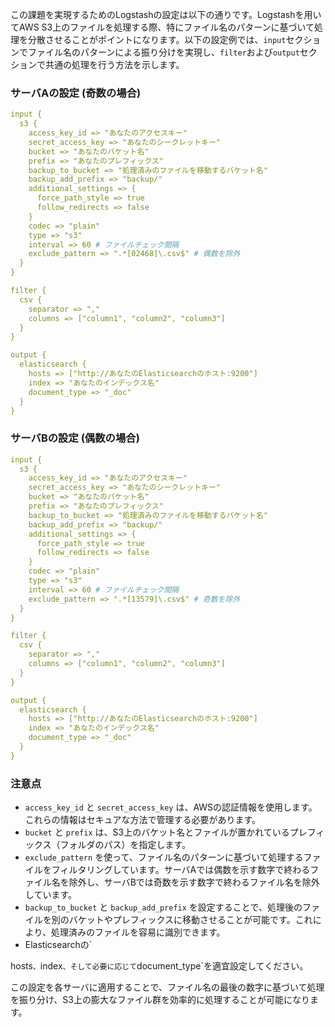 この課題を実現するためのLogstashの設定は以下の通りです。Logstashを用いてAWS S3上のファイルを処理する際、特にファイル名のパターンに基づいて処理を分散させることがポイントになります。以下の設定例では、`input`セクションでファイル名のパターンによる振り分けを実現し、`filter`および`output`セクションで共通の処理を行う方法を示します。

### サーバAの設定 (奇数の場合)

```yaml
input {
  s3 {
    access_key_id => "あなたのアクセスキー"
    secret_access_key => "あなたのシークレットキー"
    bucket => "あなたのバケット名"
    prefix => "あなたのプレフィックス"
    backup_to_bucket => "処理済みのファイルを移動するバケット名"
    backup_add_prefix => "backup/"
    additional_settings => {
      force_path_style => true
      follow_redirects => false
    }
    codec => "plain"
    type => "s3"
    interval => 60 # ファイルチェック間隔
    exclude_pattern => ".*[02468]\.csv$" # 偶数を除外
  }
}

filter {
  csv {
    separator => ","
    columns => ["column1", "column2", "column3"]
  }
}

output {
  elasticsearch {
    hosts => ["http://あなたのElasticsearchのホスト:9200"]
    index => "あなたのインデックス名"
    document_type => "_doc"
  }
}
```

### サーバBの設定 (偶数の場合)

```yaml
input {
  s3 {
    access_key_id => "あなたのアクセスキー"
    secret_access_key => "あなたのシークレットキー"
    bucket => "あなたのバケット名"
    prefix => "あなたのプレフィックス"
    backup_to_bucket => "処理済みのファイルを移動するバケット名"
    backup_add_prefix => "backup/"
    additional_settings => {
      force_path_style => true
      follow_redirects => false
    }
    codec => "plain"
    type => "s3"
    interval => 60 # ファイルチェック間隔
    exclude_pattern => ".*[13579]\.csv$" # 奇数を除外
  }
}

filter {
  csv {
    separator => ","
    columns => ["column1", "column2", "column3"]
  }
}

output {
  elasticsearch {
    hosts => ["http://あなたのElasticsearchのホスト:9200"]
    index => "あなたのインデックス名"
    document_type => "_doc"
  }
}
```

### 注意点
- `access_key_id` と `secret_access_key` は、AWSの認証情報を使用します。これらの情報はセキュアな方法で管理する必要があります。
- `bucket` と `prefix` は、S3上のバケット名とファイルが置かれているプレフィックス（フォルダのパス）を指定します。
- `exclude_pattern` を使って、ファイル名のパターンに基づいて処理するファイルをフィルタリングしています。サーバAでは偶数を示す数字で終わるファイル名を除外し、サーバBでは奇数を示す数字で終わるファイル名を除外しています。
- `backup_to_bucket` と `backup_add_prefix` を設定することで、処理後のファイルを別のバケットやプレフィックスに移動させることが可能です。これにより、処理済みのファイルを容易に識別できます。
- Elasticsearchの`

hosts`、`index`、そして必要に応じて`document_type`を適宜設定してください。

この設定を各サーバに適用することで、ファイル名の最後の数字に基づいて処理を振り分け、S3上の膨大なファイル群を効率的に処理することが可能になります。
